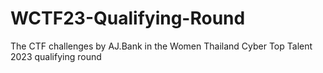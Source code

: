 # WCTF23-Qualifying-Round
The CTF challenges by AJ.Bank in the Women Thailand Cyber Top Talent 2023 qualifying round
